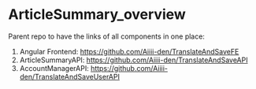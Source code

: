 # ArticleSummary_overview

Parent repo to have the links of all components in one place:
1. Angular Frontend: https://github.com/Aiiii-den/TranslateAndSaveFE
2. ArticleSummaryAPI: https://github.com/Aiiii-den/TranslateAndSaveAPI
3. AccountManagerAPI: https://github.com/Aiiii-den/TranslateAndSaveUserAPI
